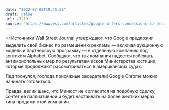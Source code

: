 ```yaml
---
date: "2022-07-08T19:45:38"
draft: False
url: /3219
source: "https://www.wsj.com/articles/google-offers-concessions-to-fend-off-u-s-antitrust-lawsuit-11657296591?mod=hp_lead_pos1"
---
```


⚡️⚡️Источники Wall Street Journal утверждают, что Google предложил выделить свой бизнес по размещению рекламы — включая аукционную модель и партнерскую программу — в отдельную компанию под зонтиком Alphabet. Сообщают, что так компания надеется избежать антимонопольных мер по результатам исков Министерства юстиции, которые продолжают рассматриваться в американских судах.

Лед тронулся, господа присяжные заседатели! Google Chrome можно начинать готовиться.

Правда, велик шанс, что Минюст не согласится на подобную сделку, сочтет её паллиативной и будет настаивать на более жестких мерах, типа продажи этой компании.
